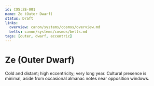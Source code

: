 ```yaml
---
id: COS:ZE-001
name: Ze (Outer Dwarf)
status: Draft
links:
  overview: canon/systems/cosmos/overview.md
  belts: canon/systems/cosmos/belts.md
tags: [outer, dwarf, eccentric]
---
```


# Ze (Outer Dwarf)

Cold and distant; high eccentricity; very long year. Cultural presence is minimal, aside from occasional almanac notes near opposition windows.
